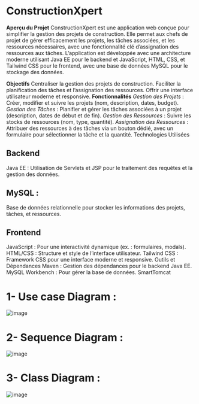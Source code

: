 # ConstructionXpert

**Aperçu du Projet**
ConstructionXpert est une application web conçue pour simplifier la gestion des projets de construction. Elle permet aux chefs de projet de gérer efficacement les projets, les tâches associées, et les ressources nécessaires, avec une fonctionnalité clé d’assignation des ressources aux tâches. L’application est développée avec une architecture moderne utilisant Java EE pour le backend et JavaScript, HTML, CSS, et Tailwind CSS pour le frontend, avec une base de données MySQL pour le stockage des données.

**Objectifs**
Centraliser la gestion des projets de construction.
Faciliter la planification des tâches et l’assignation des ressources.
Offrir une interface utilisateur moderne et responsive.
**Fonctionnalités**
_Gestion des Projets_ : Créer, modifier et suivre les projets (nom, description, dates, budget).
_Gestion des Tâches_ : Planifier et gérer les tâches associées à un projet (description, dates de début et de fin).
_Gestion des Ressources_ : Suivre les stocks de ressources (nom, type, quantité).
_Assignation des Ressources_ : Attribuer des ressources à des tâches via un bouton dédié, avec un formulaire pour sélectionner la tâche et la quantité.
Technologies Utilisées

## Backend

Java EE : Utilisation de Servlets et JSP pour le traitement des requêtes et la gestion des données.

## MySQL : 
Base de données relationnelle pour stocker les informations des projets, tâches, et ressources.

## Frontend

JavaScript : Pour une interactivité dynamique (ex. : formulaires, modals).
HTML/CSS : Structure et style de l’interface utilisateur.
Tailwind CSS : Framework CSS pour une interface moderne et responsive.
Outils et Dépendances
Maven : Gestion des dépendances pour le backend Java EE.
MySQL Workbench  : Pour gérer la base de données.
SmartTomcat

# 1- Use case  Diagram  : 

![image](https://github.com/user-attachments/assets/6121118c-48d4-4467-a509-5c96d1e7ba1b)



# 2-  Sequence  Diagram   : 

![image](https://github.com/user-attachments/assets/19f9a2a0-079f-4c58-afe2-efaad59cfd41)



# 3-  Class   Diagram   : 

![image](https://github.com/user-attachments/assets/1e51d2a2-09a1-4401-9ec0-022969713077)


